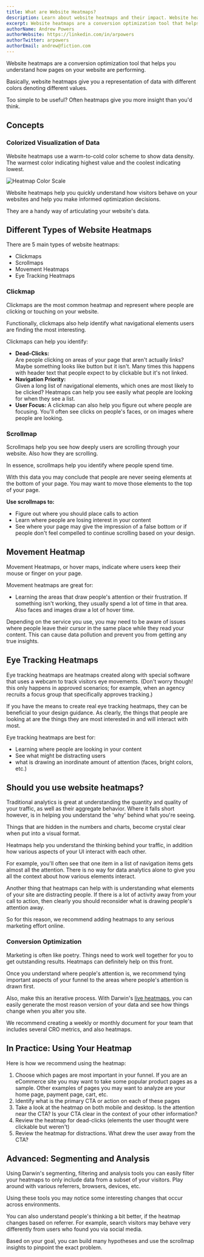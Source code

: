 ```yaml
---
title: What are Website Heatmaps?
description: Learn about website heatmaps and their impact. Website heatmaps are a conversion optimization tool that helps you understand how pages on your website are performing.
excerpt: Website heatmaps are a conversion optimization tool that helps you understand how pages on your website are performing.
authorName: Andrew Powers
authorWebsite: https://linkedin.com/in/arpowers
authorTwitter: arpowers
authorEmail: andrew@fiction.com
---
```


<div class="excerpt">
Website heatmaps are a conversion optimization tool that helps you understand how pages on your website are performing.

Basically, website heatmaps give you a representation of data with different colors denoting different values.

Too simple to be useful? Often heatmaps give you more insight than you'd think.

</div>

## Concepts

### Colorized Visualization of Data

Website heatmaps use a warm-to-cold color scheme to show data density. The warmest color indicating highest value and the coolest indicating lowest.

![Heatmap Color Scale](./img/warm-to-cool.jpeg)

Website heatmaps help you quickly understand how visitors behave on your websites and help you make informed optimization decisions.

They are a handy way of articulating your website's data.

## Different Types of Website Heatmaps

There are 5 main types of website heatmaps:

- Clickmaps
- Scrollmaps
- Movement Heatmaps
- Eye Tracking Heatmaps

### Clickmap

Clickmaps are the most common heatmap and represent where people are clicking or touching on your website.

Functionally, clickmaps also help identify what navigational elements users are finding the most interesting.

Clickmaps can help you identify:

- **Dead-Clicks:** <br/> Are people clicking on areas of your page that aren't actually links? Maybe something looks like button but it isn't. Many times this happens with header text that people expect to by clickable but it's not linked.
- **Navigation Priority:** <br/> Given a long list of navigational elements, which ones are most likely to be clicked? Heatmaps can help you see easily what people are looking for when they see a list.
- **User Focus:** A clickmap can also help you figure out where people are focusing. You'll often see clicks on people's faces, or on images where people are looking.

### Scrollmap

Scrollmaps help you see how deeply users are scrolling through your website. Also how they are scrolling.

In essence, scrollmaps help you identify where people spend time.

With this data you may conclude that people are never seeing elements at the bottom of your page. You may want to move those elements to the top of your page.

**Use scrollmaps to:**

- Figure out where you should place calls to action
- Learn where people are losing interest in your content
- See where your page may give the impression of a false bottom or if people don't feel compelled to continue scrolling based on your design.

## Movement Heatmap

Movement Heatmaps, or hover maps, indicate where users keep their mouse or finger on your page.

Movement heatmaps are great for:

- Learning the areas that draw people's attention or their frustration. If something isn't working, they usually spend a lot of time in that area. Also faces and images draw a lot of hover time.

Depending on the service you use, you may need to be aware of issues where people leave their cursor in the same place while they read your content. This can cause data pollution and prevent you from getting any true insights.

## Eye Tracking Heatmaps

Eye tracking heatmaps are heatmaps created along with special software that uses a webcam to track visitors eye movements. (Don't worry though! this only happens in approved scenarios; for example, when an agency recruits a focus group that specifically approves tracking.)

If you have the means to create real eye tracking heatmaps, they can be beneficial to your design guidance. As clearly, the things that people are looking at are the things they are most interested in and will interact with most.

Eye tracking heatmaps are best for:

- Learning where people are looking in your content
- See what might be distracting users
- what is drawing an inordinate amount of attention (faces, bright colors, etc.)

## Should you use website heatmaps?

Traditional analytics is great at understanding the quantity and quality of your traffic, as well as their aggregate behavior. Where it falls short however, is in helping you understand the 'why' behind what you're seeing.

Things that are hidden in the numbers and charts, become crystal clear when put into a visual format.

Heatmaps help you understand the thinking behind your traffic, in addition how various aspects of your UI interact with each other.

For example, you'll often see that one item in a list of navigation items gets almost all the attention. There is no way for data analytics alone to give you all the context about how various elements interact.

Another thing that heatmaps can help with is understanding what elements of your site are distracting people. If there is a lot of activity away from your call to action, then clearly you should reconsider what is drawing people's attention away.

So for this reason, we recommend adding heatmaps to any serious marketing effort online.

### Conversion Optimization

Marketing is often like poetry. Things need to work well together for you to get outstanding results. Heatmaps can definitely help on this front.

Once you understand where people's attention is, we recommend tying important aspects of your funnel to the areas where people's attention is drawn first.

Also, make this an iterative process. With Darwin's [live heatmaps](https://www.darwin.so/features/heatmaps), you can easily generate the most reason version of your data and see how things change when you alter you site.

We recommend creating a weekly or monthly document for your team that includes several CRO metrics, and also heatmaps.

## In Practice: Using Your Heatmap

Here is how we recommend using the heatmap:

1. Choose which pages are most important in your funnel. If you are an eCommerce site you may want to take some popular product pages as a sample. Other examples of pages you may want to analyze are your home page, payment page, cart, etc.
2. Identify what is the primary CTA or action on each of these pages
3. Take a look at the heatmap on both mobile and desktop. Is the attention near the CTA? Is your CTA clear in the context of your other information?
4. Review the heatmap for dead-clicks (elements the user thought were clickable but weren't)
5. Review the heatmap for distractions. What drew the user away from the CTA?

## Advanced: Segmenting and Analysis

Using Darwin's segmenting, filtering and analysis tools you can easily filter your heatmaps to only include data from a subset of your visitors. Play around with various referrers, browsers, devices, etc.

Using these tools you may notice some interesting changes that occur across environments.

You can also understand people's thinking a bit better, if the heatmap changes based on referrer. For example, search visitors may behave very differently from users who found you via social media.

Based on your goal, you can build many hypotheses and use the scrollmap insights to pinpoint the exact problem.
